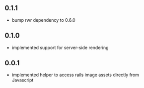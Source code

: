 ## 0.1.1
- bump rwr dependency to 0.6.0

## 0.1.0
- implemented support for server-side rendering 

## 0.0.1
- implemented helper to access rails image assets directly from Javascript
